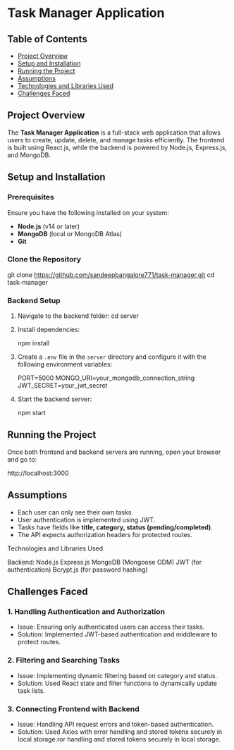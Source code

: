 # Task Manager Application

## Table of Contents
- [Project Overview](#project-overview)
- [Setup and Installation](#setup-and-installation)
- [Running the Project](#running-the-project)
- [Assumptions](#assumptions)
- [Technologies and Libraries Used](#technologies-and-libraries-used)
- [Challenges Faced](#challenges-faced)

## Project Overview
The **Task Manager Application** is a full-stack web application that allows users to create, update, delete, and manage tasks efficiently. The frontend is built using React.js, while the backend is powered by Node.js, Express.js, and MongoDB.

## Setup and Installation
### Prerequisites
Ensure you have the following installed on your system:
- **Node.js** (v14 or later)
- **MongoDB** (local or MongoDB Atlas)
- **Git**

### Clone the Repository

git clone https://github.com/sandeepbangalore771/task-manager.git
cd task-manager


### Backend Setup
1. Navigate to the backend folder:
   cd server
  
2. Install dependencies:
  
   npm install
   
3. Create a `.env` file in the `server` directory and configure it with the following environment variables:
   
   PORT=5000
   MONGO_URI=your_mongodb_connection_string
   JWT_SECRET=your_jwt_secret
 
4. Start the backend server:
   
   npm start
   

## Running the Project
Once both frontend and backend servers are running, open your browser and go to:

http://localhost:3000


## Assumptions
- Each user can only see their own tasks.
- User authentication is implemented using JWT.
- Tasks have fields like **title, category, status (pending/completed)**.
- The API expects authorization headers for protected routes.

Technologies and Libraries Used

Backend:
Node.js
Express.js
MongoDB (Mongoose ODM)
JWT (for authentication)
Bcrypt.js (for password hashing)

## Challenges Faced
### 1. **Handling Authentication and Authorization**
   - Issue: Ensuring only authenticated users can access their tasks.
   - Solution: Implemented JWT-based authentication and middleware to protect routes.

### 2. **Filtering and Searching Tasks**
   - Issue: Implementing dynamic filtering based on category and status.
   - Solution: Used React state and filter functions to dynamically update task lists.

### 3. **Connecting Frontend with Backend**
   - Issue: Handling API request errors and token-based authentication.
   - Solution: Used Axios with error handling and stored tokens securely in local storage.ror handling and stored tokens securely in local storage.
